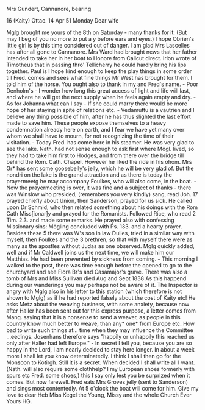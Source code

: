 Mrs Gundert, Cannanore, bearing

16 (Kaity) Ottac. 14 Apr 51
 Monday
Dear wife

Mglg brought me yours of the 8th on Saturday - many thanks for it: (But may I beg of you no more to put a y before ears and eyes.) I hope Obrien's little girl is by this time considered out of danger. I am glad Mrs Lascelles has after all gone to Cannanore. Mrs Ward had brought news that her father intended to take her in her boat to Honore from Calicut direct. Irion wrote of Timotheus that in passing thro' Tellicherry he could hardly bring his lips together. Paul is I hope kind enough to keep the play things in some order till Fred. comes and sees what fine things Mr West has brought for them. I told him of the horse. You ought also to thank in my and Fred's name. - Poor Denholm's - I wonder how long this great access of light and life will last, and where he will get the next supply when he feels again empty and dry. - As for Johanna what can I say - If she could marry there would be more hope of her staying in spite of relations etc. - Vedamuttu is a vautrien and I believe any thing possible of him, after he has thus slighted the last effort made to save him. These people expose themselves to a heavy condemnation already here on earth, and I fear we have yet many over whom we shall have to mourn, for not recognizing the time of their visitation. - Today Fred. has come here in his steamer. He was very glad to see the lake. Nath. had not sense enough to ask first where Mögl. lived, so they had to take him first to Hodges, and from there over the bridge till behind the Rom. Cath. Chapel. However he liked the ride in his ohom. Mrs Gr<oves>* has sent some goosebelly's jelly, which he will be very glad of. But the nondri on the lake is the grand attraction and as there is today the prayermeetg he may accompany Foulkes, who will also come, in the boat. - Now the prayermeeting is over, it was fine and a subject of thanks - there was Winslow who presided, (remembers you very kindly) sang, read Joh. 17 prayed chiefly about Union, then Sanderson, prayed for us sick. He called upon Dr Schmid, who then related something about his doings with the Rom Cath Miss[ionar]y and prayed for the Romanists. Followed Rice, who read 2 Tim. 2.3. and made some remarks. He prayed also with confessing Missionary sins: Mögling concluded with Ps. 133. and a hearty prayer. Besides these 5 there was W's son in law Dulles, tried in a similar way with myself, then Foulkes and the 3 brethren, so that with myself there were as many as the apostles without Judas as one observed. Mglg quickly added, well and if Mr Caldwell joins us the next time, we will make him our Matthias. He had been prevented by sickness from coming. - This morning I walked to the post, there was time enough before the opened to go to the churchyard and see Flora Br's and Casamajor's grave. There was also a tomb of Mrs and Miss Sullivan died Aug and Sept 1838 As this happend during our wanderings you may perhaps not be aware of it. The Inspector is angry with Mglg also in his letter to this station (which therefore is not shown to Mglg) as if he had reported falsely about the cost of Kaity etc! He asks Metz about the weaving business, with some anxiety, because now after Haller has been sent out for this express purpose, a letter comes from Mang. saying that it is a nonsense to send a weaver, as people in this country know much better to weave, than any* one* from Europe etc. How bad to write such things af... time when they may influence the Committee ...eedings. Josenhans therefore says "happily or unhappily this reached us only after Haller had left Europe." - In secret I tell you, because you are so happy in the Lord, I am nearly decided to stay here longer. In about a week more I shall let you know determinatedly. I think I shall then go for the Monsoon to Kotirgh. Still it is a secret. When decided I shall write all I want. (Nath. will also require some clothhelp? I my European shoes formerly with spurs etc Fred. some shoes,) this I say only lest you be surprized when it comes. But now farewell. Fred eats Mrs Groves jelly (sent to Sanderson) and sings most contentedly. At 5 o'clock the boat will come for him. Give my love to dear Heb Miss Kegel the Young, Missy and the whole Church
 Ever Yours HG.

